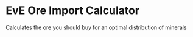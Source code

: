 # EvE Ore Import Calculator
 Calculates the ore you should buy for an optimal distribution of minerals
